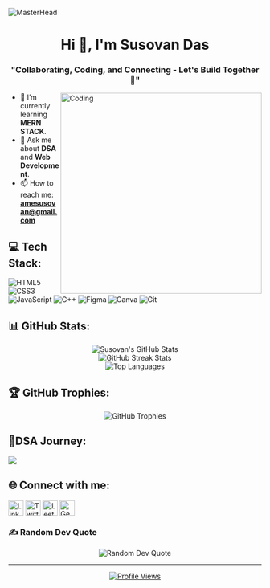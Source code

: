 ![MasterHead](https://repository-images.githubusercontent.com/588181932/e36ec678-7984-4cdd-8e4c-a3932772ff8e)

<h1 align="center">Hi 👋, I'm Susovan Das</h1>
<h3 align="center">"Collaborating, Coding, and Connecting - Let's Build Together 🚀"</h3>

<img align="right" alt="Coding" width="400" src="https://cdn.dribbble.com/users/730703/screenshots/6581243/avento.gif">

- 🌱 I’m currently learning **MERN STACK**.
- 💬 Ask me about **DSA** and **Web Development**.
- 📫 How to reach me: **amesusovan@gmail.com**

## 💻 Tech Stack:
<p align="left">
  <img src="https://img.shields.io/badge/HTML5-E34F26?style=flat-square&logo=html5&logoColor=white" alt="HTML5" />
  <img src="https://img.shields.io/badge/CSS3-1572B6?style=flat-square&logo=css3&logoColor=white" alt="CSS3" />
  <img src="https://img.shields.io/badge/JavaScript-F7DF1E?style=flat-square&logo=javascript&logoColor=black" alt="JavaScript" />
  <img src="https://img.shields.io/badge/C++-00599C?style=flat-square&logo=c%2B%2B&logoColor=white" alt="C++" />
  <img src="https://img.shields.io/badge/Figma-F24E1E?style=flat-square&logo=figma&logoColor=white" alt="Figma" />
  <img src="https://img.shields.io/badge/Canva-00C4CC?style=flat-square&logo=Canva&logoColor=white" alt="Canva" />
  <img src="https://img.shields.io/badge/Git-fc6d26?style=flat-square&logo=git&logoColor=white" alt="Git" />
</p>

## 📊 GitHub Stats:
<p align="center">
  <img src="https://github-readme-stats.vercel.app/api?username=SusovanDas19&theme=radical&hide_border=false&include_all_commits=false&count_private=true" alt="Susovan's GitHub Stats" />
  <br/>
  <img src="https://github-readme-streak-stats.herokuapp.com/?user=SusovanDas19&theme=radical&hide_border=false" alt="GitHub Streak Stats" />
  <br/>
  <img src="https://github-readme-stats.vercel.app/api/top-langs/?username=SusovanDas19&theme=radical&hide_border=false&include_all_commits=false&count_private=true&layout=compact" alt="Top Languages" />
</p>

## 🏆 GitHub Trophies:
<p align="center">
  <img src="https://github-profile-trophy.vercel.app/?username=SusovanDas19&theme=radical&no-frame=false&no-bg=true&margin-w=4" alt="GitHub Trophies" />
</p>

## 🧩DSA Journey:

![](https://leetcard.jacoblin.cool/SusovanDas26?ext=heatmap)

## 🌐 Connect with me:
<p align="left">
  <a href="https://www.linkedin.com/in/susovan-das-b927b7254/" target="_blank"><img align="center" src="https://img.icons8.com/color/48/000000/linkedin.png" alt="LinkedIn" height="30" width="30" /></a>
    <a href="https://twitter.com/Susovan06893679" target="_blank"><img align="center" src="https://img.icons8.com/color/48/000000/twitter.png" alt="Twitter" height="30" width="30" /></a>
  <a href="https://leetcode.com/SusovanDas26" target="_blank"><img align="center" src="https://user-images.githubusercontent.com/36547915/97088991-45da5d00-1652-11eb-900f-80d106540f4f.png" alt="LeetCode" height="30" width="30" /></a>
  <a href="https://auth.geeksforgeeks.org/user/amesus8nc8" target="_blank"><img align="center" src="https://user-images.githubusercontent.com/17960677/100546521-d3c7ea00-3287-11eb-9a5f-c4887c8c3ccf.png" alt="GeeksforGeeks" height="30" width="30" /></a>
</p>

### ✍️ Random Dev Quote
<p align="center">
  <img src="https://quotes-github-readme.vercel.app/api?type=horizontal&theme=radical" alt="Random Dev Quote" />
</p>

---

<p align="center">
  <a href="https://visitcount.itsvg.in" target="_blank">
    <img src="https://visitcount.itsvg.in/api?id=SusovanDas19&icon=0&color=0" alt="Profile Views" />
  </a>
</p>

<!-- Proudly created with GPRM ( https://gprm.itsvg.in ) -->
